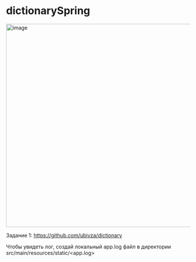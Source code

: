 # dictionarySpring
<img width="556" alt="image" src="https://github.com/ubivza/dictionarySpring/assets/122492776/760924f4-b5a7-4807-adc6-d7235696096d">


Задание 1: https://github.com/ubivza/dictionary

Чтобы увидеть лог, создай локальный app.log файл в директории src/main/resources/static/<app.log>
